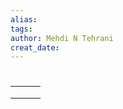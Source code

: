 ```yaml
---
alias: 
tags: 
author: Mehdi N Tehrani
creat_date: 
---
```


# 

|  |  |  |
| --- | --- | --- | 
|  |  |  |
|  |  |  |
|  |  |  |
